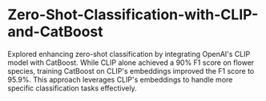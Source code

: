 # Zero-Shot-Classification-with-CLIP-and-CatBoost
Explored enhancing zero-shot classification by integrating OpenAI's CLIP model with CatBoost. While CLIP alone achieved a 90% F1 score on flower species, training CatBoost on CLIP's embeddings improved the F1 score to 95.9%. This approach leverages CLIP's embeddings to handle more specific classification tasks effectively.
